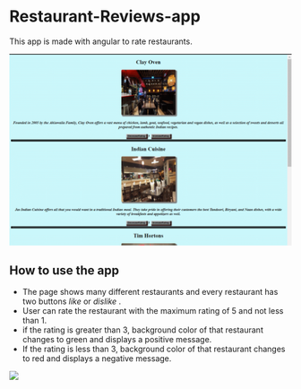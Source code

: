 # Restaurant-Reviews-app

This app is made with angular to rate restaurants.

<img src="imgs/1.gif">

## How to use the app

- The page shows many different restaurants and every restaurant has two buttons _like_ or _dislike_ .
- User can rate the restaurant with the maximum rating of 5 and not less than 1.
- if the rating is greater than 3, background color of that restaurant changes to green and displays a positive message.
- If the rating is less than 3, background color of that restaurant changes to red and displays a negative message.

<img src= "imgs/2.gif">
